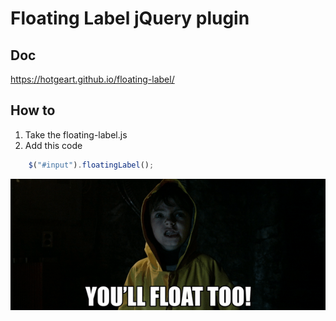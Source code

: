 # Floating Label jQuery plugin

## Doc

https://hotgeart.github.io/floating-label/

## How to

1. Take the floating-label.js
2. Add this code

```javascript
    $("#input").floatingLabel();
```

![ez](/float.gif)